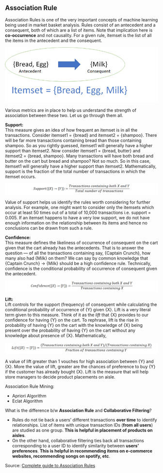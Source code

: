 ## Association Rule

Association Rules is one of the very important concepts of machine learning being used in market basket analysis. Rules consist of an antecedent and a consequent, both of which are a list of items. Note that implication here is **co-occurrence** and not causality. For a given rule, itemset is the list of all the items in the antecedent and the consequent.

![Association Rule](Rule.png)

Various metrics are in place to help us understand the strength of association between these two. Let us go through them all.

**Support:**\
This measure gives an idea of how frequent an itemset is in all the transactions. Consider itemset1 = {bread} and itemset2 = {shampoo}. There will be far more transactions containing bread than those containing shampoo. So as you rightly guessed, itemset1 will generally have a higher support than itemset2. Now consider itemset1 = {bread, butter} and itemset2 = {bread, shampoo}. Many transactions will have both bread and butter on the cart but bread and shampoo? Not so much. So in this case, itemset1 will generally have a higher support than itemset2. Mathematically, support is the fraction of the total number of transactions in which the itemset occurs.


![Support](Support.png)

Value of support helps us identify the rules worth considering for further analysis. For example, one might want to consider only the itemsets which occur at least 50 times out of a total of 10,000 transactions i.e. support = 0.005. If an itemset happens to have a very low support, we do not have enough information on the relationship between its items and hence no conclusions can be drawn from such a rule.

**Confidence:**\
This measure defines the likeliness of occurrence of consequent on the cart given that the cart already has the antecedents. That is to answer the question — of all the transactions containing say, {Captain Crunch}, how many also had {Milk} on them? We can say by common knowledge that {Captain Crunch} → {Milk} should be a high confidence rule. Technically, confidence is the conditional probability of occurrence of consequent given the antecedent.

![Confidence](Confidence.png)

**Lift:**\
Lift controls for the support (frequency) of consequent while calculating the conditional probability of occurrence of {Y} given {X}. Lift is a very literal term given to this measure. Think of it as the *lift* that {X} provides to our confidence for having {Y} on the cart. To rephrase, lift is the rise in probability of having {Y} on the cart with the knowledge of {X} being present over the probability of having {Y} on the cart without any knowledge about presence of {X}. Mathematically,


![Lift](Lift.png)

A value of lift greater than 1 vouches for high association between {Y} and {X}. More the value of lift, greater are the chances of preference to buy {Y} if the customer has already bought {X}. Lift is the measure that will help store managers to decide product placements on aisle.

Association Rule Mining:
  * Apriori Algorithm
  * Eclat Algorithm



What is the difference b/w **Association Rule** and **Collaborative Filtering**?
  * Rules do not tie back a users’ different transactions __over time__ to identify relationships. List of items with unique transaction IDs (**from all users**) are studied as one group. **This is helpful in placement of products on aisles**. 
  * On the other hand, collaborative filtering ties back all transactions corresponding to a user ID to identify similarity between **users’ preferences**. **This is helpful in recommending items on e-commerce websites, recommending songs on spotify, etc**.
  
Source: [Complete guide to Association Rules](https://towardsdatascience.com/complete-guide-to-association-rules-2-2-c92072b56c84)
